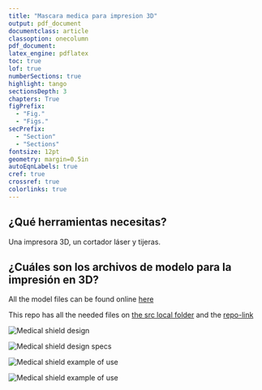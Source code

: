 ```yaml
---
title: "Mascara medica para impresion 3D"
output: pdf_document
documentclass: article
classoption: onecolumn
pdf_document:
latex_engine: pdflatex
toc: true
lof: true
numberSections: true
highlight: tango
sectionsDepth: 3
chapters: True
figPrefix:
  - "Fig."
  - "Figs."
secPrefix:
  - "Section"
  - "Sections"
fontsize: 12pt
geometry: margin=0.5in
autoEqnLabels: true
cref: true
crossref: true
colorlinks: true
---
```


## ¿Qué herramientas necesitas?

Una impresora 3D, un cortador láser y tijeras.

## ¿Cuáles son los archivos de modelo para la impresión en 3D?

All the model files can be found online [here](https://www.prusaprinters.org/prints/25857-protective-face-shield-rc1/files)

This repo has all the needed files on [the src local folder](../../src) and the [repo-link](https://github.com/CombatCovid/medical-shields-for-3d-printing/tree/master/src)

![Medical shield design](../img/front-design.png)

![Medical shield design specs](../img/design-details.png)

![Medical shield example of use](../img/usage.png)

![Medical shield example of use](../img/usage-2.png)
